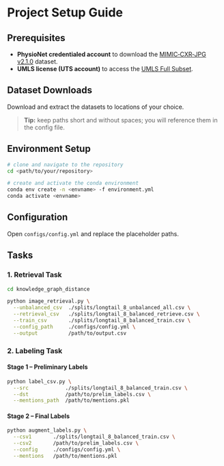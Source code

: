 # Project Setup Guide

## Prerequisites

* **PhysioNet credentialed account** to download the [MIMIC‑CXR‑JPG v2.1.0](https://physionet.org/content/mimic-cxr-jpg/2.1.0/) dataset.
* **UMLS license (UTS account)** to access the [UMLS Full Subset](https://www.nlm.nih.gov/research/umls/licensedcontent/umlsknowledgesources.html).

## Dataset Downloads

Download and extract the datasets to locations of your choice.


> **Tip:** keep paths short and without spaces; you will reference them in the config file.

## Environment Setup

```bash
# clone and navigate to the repository
cd <path/to/your/repository>

# create and activate the conda environment
conda env create -n <envname> -f environment.yml
conda activate <envname>
```

## Configuration

Open `configs/config.yml` and replace the placeholder paths.

## Tasks

### 1. Retrieval Task

```bash
cd knowledge_graph_distance

python image_retrieval.py \
  --unbalanced_csv  ./splits/longtail_8_unbalanced_all.csv \
  --retrieval_csv   ./splits/longtail_8_balanced_retrieve.csv \
  --train_csv       ./splits/longtail_8_balanced_train.csv \
  --config_path     ./configs/config.yml \
  --output          /path/to/output.csv
```

### 2. Labeling Task

#### Stage 1 – Preliminary Labels

```bash
python label_csv.py \
  --src            ./splits/longtail_8_balanced_train.csv \
  --dst            /path/to/prelim_labels.csv \
  --mentions_path  /path/to/mentions.pkl
```

#### Stage 2 – Final Labels

```bash
python augment_labels.py \
  --csv1       ./splits/longtail_8_balanced_train.csv \
  --csv2       /path/to/prelim_labels.csv \
  --config     ./configs/config.yml \
  --mentions   /path/to/mentions.pkl
```








